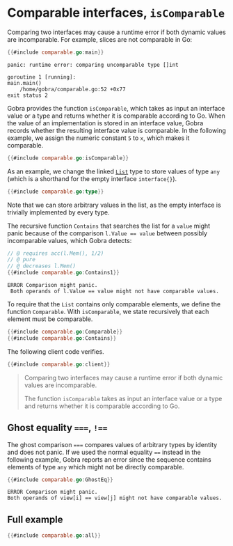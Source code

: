 # Comparable interfaces, `isComparable`

Comparing two interfaces may cause a runtime error if both dynamic values are incomparable.
For example, slices are not comparable in Go:
``` go
{{#include comparable.go:main}}
```
``` text
panic: runtime error: comparing uncomparable type []int

goroutine 1 [running]:
main.main()
	/home/gobra/comparable.go:52 +0x77
exit status 2
```

Gobra provides the function `isComparable`, which takes as input an interface value or a type and returns whether it is comparable according to Go.
When the value of an implementation is stored in an interface value, Gobra records whether the resulting interface value is comparable.
In the following example, we assign the numeric constant `5` to `x`, which makes it comparable.

``` go
{{#include comparable.go:isComparable}}
```

As an example, we change the linked [`List`](../03/full-example.md) type to store values of type `any` (which is a shorthand for the empty interface `interface{}`).
``` go
{{#include comparable.go:type}}
```
Note that we can store arbitrary values in the list, as the empty interface is trivially implemented by every type.

The recursive function `Contains` that searches the list for a `value` might panic because of the comparison `l.Value == value` between possibly incomparable values, which Gobra detects:
``` go
// @ requires acc(l.Mem(), 1/2)
// @ pure
// @ decreases l.Mem()
{{#include comparable.go:Contains1}}
```
``` text
ERROR Comparison might panic.
 Both operands of l.Value == value might not have comparable values.
```

To require that the `List` contains only comparable elements, we define the function `Comparable`.
With `isComparable`, we state recursively that each element must be comparable.
``` go
{{#include comparable.go:Comparable}}
{{#include comparable.go:Contains}}
```

The following client code verifies.
``` go
{{#include comparable.go:client}}
```

> Comparing two interfaces may cause a runtime error if both dynamic values are incomparable.
> 
> The function `isComparable` takes as input an interface value or a type and returns whether it is comparable according to Go.

## Ghost equality `===`, `!==`
The ghost comparison `===` compares values of arbitrary types by identity and does not panic.
If we used the normal equality `==` instead in the following example, Gobra reports an error since the sequence contains elements of type `any` which might not be directly comparable.
``` go
{{#include comparable.go:GhostEq}}
```
``` text
ERROR Comparison might panic. 
Both operands of view[i] == view[j] might not have comparable values.
```

## Full example
``` go
{{#include comparable.go:all}}
```

